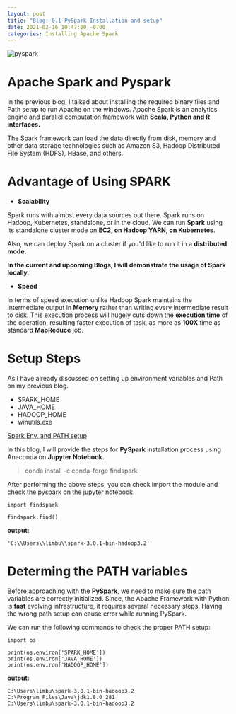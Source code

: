 ```yaml
---
layout: post
title: "Blog: 0.1 PySpark Installation and setup"
date: 2021-02-16 10:47:00 -0700
categories: Installing Apache Spark
---
```


![pyspark](/assets/images/spring_21/blog_1/pyspark.png)

# Apache Spark and Pyspark 

In the previous blog, I talked about installing the required binary files and Path setup to run Apache on the 
windows. Apache Spark is an analytics engine and parallel computation framework with **Scala, Python and R 
interfaces.**

The Spark framework can load the data directly from disk, memory and other data storage technologies such as 
Amazon S3, Hadoop Distributed File System (HDFS), HBase, and others.

# Advantage of Using SPARK

* **Scalability**

Spark runs with almost every data sources out there. Spark runs on Hadoop, Kubernetes, standalone, or in the cloud.
We can run **Spark** using its standalone cluster mode on **EC2, on Hadoop YARN, on Kubernetes**.

Also, we can deploy Spark on a cluster if you'd like to run it in a **distributed mode.**

**In the current and upcoming Blogs, I will demonstrate the usage of Spark locally.**
 
* **Speed**

In terms of speed execution unlike Hadoop Spark maintains the intermediate output in **Memory** rather than writing every intermediate result 
to disk. This execution process will hugely cuts down the **execution time** of the operation, resulting faster execution
of task, as more as **100X** time as standard **MapReduce** job. 

# Setup Steps

As I have already discussed on setting up environment variables and Path on my previous blog. 

* SPARK_HOME
* JAVA_HOME
* HADOOP_HOME
* winutils.exe

[Spark Env. and PATH setup](https://github.com/sagarlimbu0/sagarlimbu0.github.io/blob/master/docs/_posts/sp21/2021-02-07-blog-1.md)

In this blog, I will provide the steps for **PySpark** installation process using Anaconda on **Jupyter Notebook.**

> conda install -c conda-forge findspark

After performing the above steps, you can check import the module and check the pyspark on the jupyter notebook.

```
import findspark

findspark.find()

```
**output:**

```
'C:\\Users\\limbu\\spark-3.0.1-bin-hadoop3.2'
```

# Determing the PATH variables

Before approaching with the **PySpark**, we need to make sure the path variables are correctly initialized.
Since, the Apache Framework with Python is **fast** evolving infrastructure, it requires several necessary steps.
Having the wrong path setup can cause error while running PySpark.

We can run the following commands to check the proper PATH setup:

```
import os

print(os.environ['SPARK_HOME'])
print(os.environ['JAVA_HOME'])
print(os.environ['HADOOP_HOME']) 
```

**output:**

```
C:\Users\limbu\spark-3.0.1-bin-hadoop3.2
C:\Program Files\Java\jdk1.8.0_281
C:\Users\limbu\spark-3.0.1-bin-hadoop3.2
```
